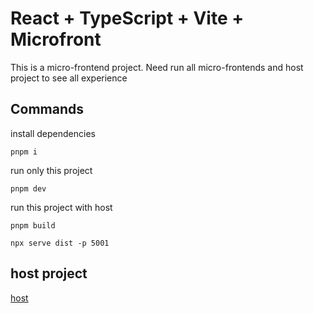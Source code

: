 # React + TypeScript + Vite + Microfront

This is a micro-frontend project. Need run all micro-frontends and host project to see all experience

## Commands

install dependencies
```
pnpm i
```

run only this project
```
pnpm dev
```

run this project with host
```
pnpm build
```

```
npx serve dist -p 5001
```

## host project
 [host](https://github.com/guilhermeafonsomb/farms-fiap-host)
